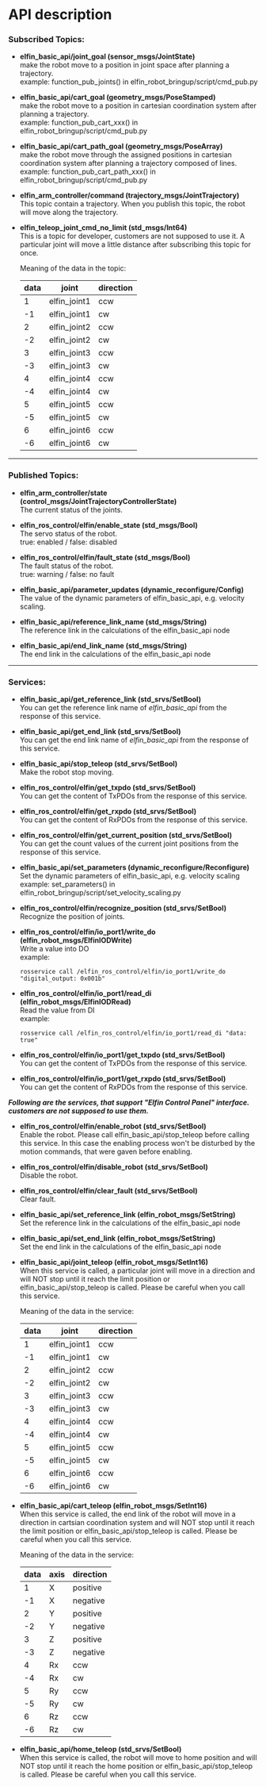  API description
=====
### Subscribed Topics:

* **elfin_basic_api/joint_goal (sensor_msgs/JointState)**  
make the robot move to a position in joint space after planning a trajectory.  
example: function_pub_joints() in elfin_robot_bringup/script/cmd_pub.py

* **elfin_basic_api/cart_goal (geometry_msgs/PoseStamped)**  
make the robot move to a position in cartesian coordination system after planning a trajectory.  
example: function_pub_cart_xxx() in elfin_robot_bringup/script/cmd_pub.py

* **elfin_basic_api/cart_path_goal (geometry_msgs/PoseArray)**  
make the robot move through the assigned positions in cartesian coordination system after planning a trajectory composed of lines.  
example: function_pub_cart_path_xxx() in elfin_robot_bringup/script/cmd_pub.py

* **elfin_arm_controller/command (trajectory_msgs/JointTrajectory)**  
This topic contain a trajectory. When you publish this topic, the robot will move along the trajectory.

* **elfin_teleop_joint_cmd_no_limit (std_msgs/Int64)**  
This is a topic for developer, customers are not supposed to use it. A particular joint will move a little distance after subscribing this topic for once.

	Meaning of the data in the topic:

	| data | joint       | direction |
	| ------- | ------------| -------------- |
	| 1 | elfin_joint1| ccw |
	| -1 | elfin_joint1 | cw |
	| 2 | elfin_joint2 | ccw |
	| -2 | elfin_joint2 | cw |
	| 3 | elfin_joint3| ccw |
	| -3 | elfin_joint3 | cw |
	| 4 | elfin_joint4 | ccw |
	| -4 | elfin_joint4 | cw |
	| 5 | elfin_joint5| ccw |
	| -5 | elfin_joint5 | cw |
	| 6 | elfin_joint6 | ccw |
	| -6 | elfin_joint6 | cw |

------
### Published Topics:

* **elfin_arm_controller/state (control_msgs/JointTrajectoryControllerState)**  
The current status of the joints.

* **elfin_ros_control/elfin/enable_state (std_msgs/Bool)**  
The servo status of the robot.  
true: enabled / false: disabled

* **elfin_ros_control/elfin/fault_state (std_msgs/Bool)**  
The fault status of the robot.  
true: warning / false: no fault

* **elfin_basic_api/parameter_updates (dynamic_reconfigure/Config)**  
The value of the dynamic parameters of elfin_basic_api, e.g. velocity scaling.

* **elfin_basic_api/reference_link_name (std_msgs/String)**  
The reference link in the calculations of the elfin_basic_api node

* **elfin_basic_api/end_link_name (std_msgs/String)**  
The end link in the calculations of the elfin_basic_api node

------
### Services:

* **elfin_basic_api/get_reference_link (std_srvs/SetBool)**  
You can get the reference link name of *elfin_basic_api* from the response of this service.

* **elfin_basic_api/get_end_link (std_srvs/SetBool)**  
You can get the end link name of *elfin_basic_api* from the response of this service.

* **elfin_basic_api/stop_teleop (std_srvs/SetBool)**  
Make the robot stop moving.

* **elfin_ros_control/elfin/get_txpdo (std_srvs/SetBool)**  
You can get the content of TxPDOs from the response of this service.

* **elfin_ros_control/elfin/get_rxpdo (std_srvs/SetBool)**  
You can get the content of RxPDOs from the response of this service.

* **elfin_ros_control/elfin/get_current_position (std_srvs/SetBool)**  
You can get the count values of the current joint positions from the response of this service.

* **elfin_basic_api/set_parameters (dynamic_reconfigure/Reconfigure)**  
Set the dynamic parameters of elfin_basic_api, e.g. velocity scaling  
example: set_parameters() in elfin_robot_bringup/script/set_velocity_scaling.py

* **elfin_ros_control/elfin/recognize_position (std_srvs/SetBool)**  
Recognize the position of joints.

* **elfin_ros_control/elfin/io_port1/write_do (elfin_robot_msgs/ElfinIODWrite)**  
Write a value into DO  
example:  
	```
	rosservice call /elfin_ros_control/elfin/io_port1/write_do "digital_output: 0x001b"
	```

* **elfin_ros_control/elfin/io_port1/read_di (elfin_robot_msgs/ElfinIODRead)**  
Read the value from DI  
example:  
	```
	rosservice call /elfin_ros_control/elfin/io_port1/read_di "data: true"
	```

* **elfin_ros_control/elfin/io_port1/get_txpdo (std_srvs/SetBool)**  
You can get the content of TxPDOs from the response of this service.

* **elfin_ros_control/elfin/io_port1/get_rxpdo (std_srvs/SetBool)**  
You can get the content of RxPDOs from the response of this service.

***Following are the services, that support "Elfin Control Panel" interface.  customers are not supposed to use them.***

* **elfin_ros_control/elfin/enable_robot (std_srvs/SetBool)**  
Enable the robot. Please call elfin_basic_api/stop_teleop before calling this service. In this case the enabling process won't be disturbed by the motion commands, that were gaven before enabling.

* **elfin_ros_control/elfin/disable_robot (std_srvs/SetBool)**  
Disable the robot.  

* **elfin_ros_control/elfin/clear_fault (std_srvs/SetBool)**  
Clear fault.  

* **elfin_basic_api/set_reference_link (elfin_robot_msgs/SetString)**  
Set the reference link in the calculations of the elfin_basic_api node  

* **elfin_basic_api/set_end_link (elfin_robot_msgs/SetString)**  
Set the end link in the calculations of the elfin_basic_api node  

* **elfin_basic_api/joint_teleop (elfin_robot_msgs/SetInt16)**  
When this service is called, a particular joint will move in a direction and will NOT stop until it reach the limit position or elfin_basic_api/stop_teleop is called. Please be careful when you call this service.

	Meaning of the data in the service:

	| data | joint       | direction |
	| ------- | ------------| -------------- |
	| 1 | elfin_joint1| ccw |
	| -1 | elfin_joint1 | cw |
	| 2 | elfin_joint2 | ccw |
	| -2 | elfin_joint2 | cw |
	| 3 | elfin_joint3| ccw |
	| -3 | elfin_joint3 | cw |
	| 4 | elfin_joint4 | ccw |
	| -4 | elfin_joint4 | cw |
	| 5 | elfin_joint5| ccw |
	| -5 | elfin_joint5 | cw |
	| 6 | elfin_joint6 | ccw |
	| -6 | elfin_joint6 | cw |

* **elfin_basic_api/cart_teleop (elfin_robot_msgs/SetInt16)**  
When this service is called, the end link of the robot will move in a direction in cartsian coordination system and will NOT stop until it reach the limit position or elfin_basic_api/stop_teleop is called. Please be careful when you call this service.

	Meaning of the data in the service:

	| data | axis       | direction |
	| ------- | ------------| -------------- |
	| 1 | X | positive |
	| -1 | X | negative |
	| 2 | Y | positive |
	| -2 | Y | negative |
	| 3 | Z | positive |
	| -3 | Z | negative |
	| 4 | Rx | ccw |
	| -4 | Rx | cw |
	| 5 | Ry | ccw |
	| -5 | Ry | cw |
	| 6 | Rz | ccw |
	| -6 | Rz | cw |

* **elfin_basic_api/home_teleop (std_srvs/SetBool)**  
When this service is called, the robot will move to home position and will NOT stop until it reach the home position or elfin_basic_api/stop_teleop is called. Please be careful when you call this service.
